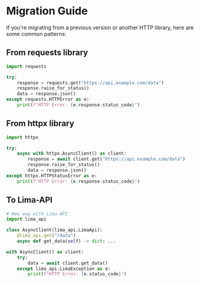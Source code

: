 # Migration Guide

If you're migrating from a previous version or another HTTP library, here are some common patterns:

## From requests library
```python
import requests

try:
    response = requests.get("https://api.example.com/data")
    response.raise_for_status()
    data = response.json()
except requests.HTTPError as e:
    print(f"HTTP Error: {e.response.status_code}")
```

## From httpx library

```python
import httpx

try:
    async with httpx.AsyncClient() as client:
        response = await client.get("https://api.example.com/data")
        response.raise_for_status()
        data = response.json()
except httpx.HTTPStatusError as e:
    print(f"HTTP Error: {e.response.status_code}")
``` 

## To Lima-API

```python
# New way with Lima-API
import lima_api

class AsyncClient(lima_api.LimaApi):
    @lima_api.get("/data")
    async def get_data(self) -> dict: ...

with AsyncClient() as client:
    try:
        data = await client.get_data()
    except lima_api.LimaException as e:
        print(f"HTTP Error: {e.status_code}")
```
